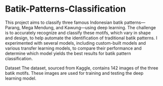 # Batik-Patterns-Classification

This project aims to classify three famous Indonesian batik patterns—Parang, Mega Mendung, and Kawung—using deep learning. The challenge is to accurately recognize and classify these motifs, which vary in shape and design, to help automate the identification of traditional batik patterns. I experimented with several models, including custom-built models and various transfer learning models, to compare their performance and determine which model yields the best results for batik pattern classification.

Dataset
The dataset, sourced from Kaggle, contains 142 images of the three batik motifs. These images are used for training and testing the deep learning model.
